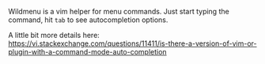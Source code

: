 Wildmenu is a vim helper for menu commands. Just start typing the command, hit `tab` to see autocompletion options.

A little bit more details here: https://vi.stackexchange.com/questions/11411/is-there-a-version-of-vim-or-plugin-with-a-command-mode-auto-completion